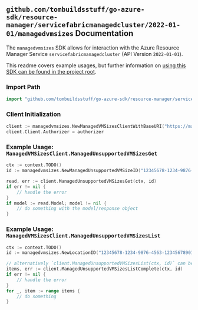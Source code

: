 
## `github.com/tombuildsstuff/go-azure-sdk/resource-manager/servicefabricmanagedcluster/2022-01-01/managedvmsizes` Documentation

The `managedvmsizes` SDK allows for interaction with the Azure Resource Manager Service `servicefabricmanagedcluster` (API Version `2022-01-01`).

This readme covers example usages, but further information on [using this SDK can be found in the project root](https://github.com/tombuildsstuff/go-azure-sdk/tree/main/docs).

### Import Path

```go
import "github.com/tombuildsstuff/go-azure-sdk/resource-manager/servicefabricmanagedcluster/2022-01-01/managedvmsizes"
```


### Client Initialization

```go
client := managedvmsizes.NewManagedVMSizesClientWithBaseURI("https://management.azure.com")
client.Client.Authorizer = authorizer
```


### Example Usage: `ManagedVMSizesClient.ManagedUnsupportedVMSizesGet`

```go
ctx := context.TODO()
id := managedvmsizes.NewManagedUnsupportedVMSizeID("12345678-1234-9876-4563-123456789012", "locationValue", "managedUnsupportedVMSizeValue")

read, err := client.ManagedUnsupportedVMSizesGet(ctx, id)
if err != nil {
	// handle the error
}
if model := read.Model; model != nil {
	// do something with the model/response object
}
```


### Example Usage: `ManagedVMSizesClient.ManagedUnsupportedVMSizesList`

```go
ctx := context.TODO()
id := managedvmsizes.NewLocationID("12345678-1234-9876-4563-123456789012", "locationValue")

// alternatively `client.ManagedUnsupportedVMSizesList(ctx, id)` can be used to do batched pagination
items, err := client.ManagedUnsupportedVMSizesListComplete(ctx, id)
if err != nil {
	// handle the error
}
for _, item := range items {
	// do something
}
```
